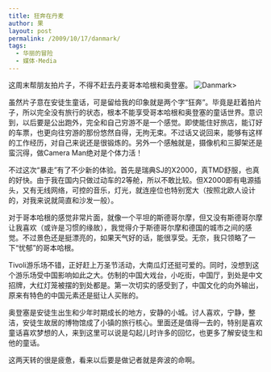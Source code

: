 ```yaml
---
title: 狂奔在丹麦
author: 果
layout: post
permalink: /2009/10/17/danmark/
tags:
  - 华丽的冒险
  - 媒体·Media
---
```

这周末帮朋友拍片子，不得不赶去丹麦哥本哈根和奥登塞。
![Danmark>](http://lh6.ggpht.com/_8QVjn5bCEU4/StnqRzMhR6I/AAAAAAAAa2A/bJpBRyNu8x0/s400/DSC_0584.jpg)

虽然片子意在安徒生童话，可是留给我的印象就是两个字“狂奔”。毕竟是赶着拍片子，所以完全没有旅行的状态，根本不能享受哥本哈根和奥登塞的童话世界。意识到，以后要是公出跑外，完全和自己穷游不是一个感觉。即使能住好旅店，能订好的车票，也更向往穷游的那份悠然自得，无拘无束。不过话又说回来，能够有这样的工作经历，对自己来说还是很锻炼的。另外一个感触就是，摄像机和三脚架还是蛮沉得，做Camera Man绝对是个体力活！

不过这次“暴走”有了不少新的体验。首先是瑞典SJ的X2000，真TMD舒服，也真的好快。由于我在国内只做过动车的2等舱，所以不敢比较。但X2000即有电源插头，又有无线网络，可控的音乐，灯光，就连座位也特别宽大（按照北欧人设计的，对我来说就简直和沙发一般）。

对于哥本哈根的感觉非常片面，就像一个平坦的斯德哥尔摩，但又没有斯德哥尔摩让我喜欢（或许是习惯的缘故），我觉得介于斯德哥尔摩和德国的城市之间的感觉。不过景色还是挺漂亮的，如果天气好的话，能很享受。无奈，我只领略了一下“忧郁”的哥本哈根。

Tivoli游乐场不错，正好赶上万圣节活动，大南瓜灯还挺可爱的。同时，没想到这个游乐场受中国影响如此之大。仿制的中国大戏台，小吃街，中国厅，到处是中文招牌，大红灯笼被摆的到处都是。第一次切实的感受到了，中国文化的向外输出，原来有特色的中国元素还是挺让人买账的。

奥登塞是安徒生出生和少年时期成长的地方，安静的小城。讨人喜欢，宁静，整洁，安徒生故居的博物馆成了小镇的旅行核心。里面还是值得一去的，特别是喜欢童话喜欢梦想的人，来到这里可以说是勾起儿时许多的回忆，也更多了解安徒生和他的童话。

这两天转的很是疲惫，看来以后要是做记者就是奔波的命啊。
